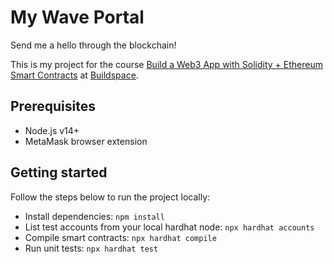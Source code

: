 # My Wave Portal

Send me a hello through the blockchain!

This is my project for the course [Build a Web3 App with Solidity + Ethereum Smart Contracts](https://buildspace.so/solidity) at [Buildspace](https://buildspace.so/).

## Prerequisites

- Node.js v14+
- MetaMask browser extension

## Getting started

Follow the steps below to run the project locally:

- Install dependencies: `npm install`
- List test accounts from your local hardhat node: `npx hardhat accounts`
- Compile smart contracts: `npx hardhat compile`
- Run unit tests: `npx hardhat test`
